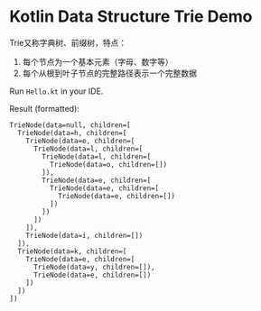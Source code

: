 Kotlin Data Structure Trie Demo
===============================

Trie又称字典树、前缀树，特点：

1. 每个节点为一个基本元素（字母、数字等）
2. 每个从根到叶子节点的完整路径表示一个完整数据

Run `Hello.kt` in your IDE.

Result (formatted):

```
TrieNode(data=null, children=[
  TrieNode(data=h, children=[
    TrieNode(data=e, children=[
      TrieNode(data=l, children=[
        TrieNode(data=l, children=[
          TrieNode(data=o, children=[])
        ]),
        TrieNode(data=e, children=[
          TrieNode(data=e, children=[
            TrieNode(data=e, children=[])
          ])
        ])
      ])
    ]),
    TrieNode(data=i, children=[])
  ]),
  TrieNode(data=k, children=[
    TrieNode(data=e, children=[
      TrieNode(data=y, children=[]),
      TrieNode(data=e, children=[])
    ])
  ])
])
```